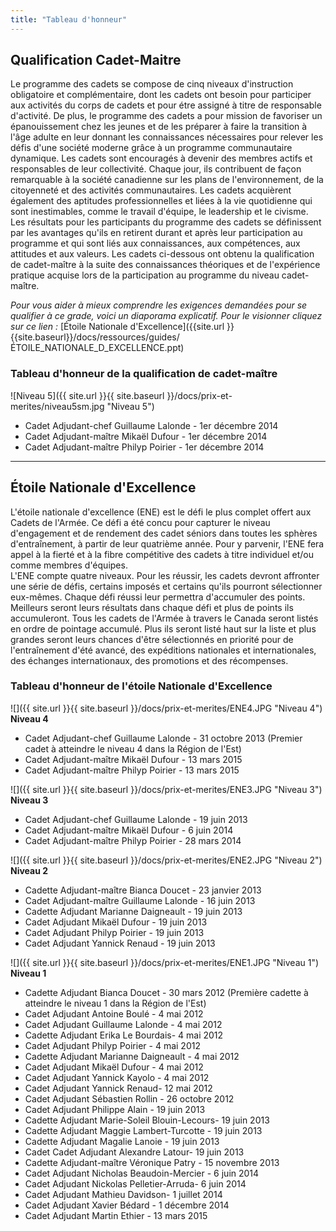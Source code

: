 ```yaml
---
title: "Tableau d'honneur"
---
```


## Qualification Cadet-Maitre

Le programme des cadets se compose de cinq niveaux d'instruction obligatoire et complémentaire, dont les cadets ont besoin pour participer aux activités du corps de cadets et pour étre assigné à titre de responsable d'activité. De plus, le programme des cadets a pour mission de favoriser un épanouissement chez les jeunes et de les préparer à faire la transition à l'âge adulte en leur donnant les connaissances nécessaires pour relever les défis d'une société moderne grâce à un programme communautaire dynamique. Les cadets sont encouragés à devenir des membres actifs et responsables de leur collectivité. Chaque jour, ils contribuent de façon remarquable à la société canadienne sur les plans de l'environnement, de la citoyenneté et des activités communautaires. Les cadets acquièrent également des aptitudes professionnelles et liées à la vie quotidienne qui sont inestimables, comme le travail d'équipe, le leadership et le civisme. Les résultats pour les participants du programme des cadets se définissent par les avantages qu'ils en retirent durant et après leur participation au programme et qui sont liés aux connaissances, aux compétences, aux attitudes et aux valeurs. Les cadets ci-dessous ont obtenu la qualification de cadet-maître à la suite des connaissances théoriques et de l'expérience pratique acquise lors de la participation au programme du niveau cadet-maître.

*Pour vous aider à mieux comprendre les exigences demandées pour se qualifier à ce grade, voici un diaporama explicatif. Pour le visionner cliquez sur ce lien :* [Étoile Nationale d'Excellence]({{site.url }}{{site.baseurl}}/docs/ressources/guides/ÉTOILE_NATIONALE_D_EXCELLENCE.ppt)

### Tableau d'honneur de la qualification de cadet-maître

![Niveau 5]({{ site.url }}{{ site.baseurl }}/docs/prix-et-merites/niveau5sm.jpg "Niveau 5")  

- Cadet Adjudant-chef Guillaume Lalonde \- 1er décembre 2014
- Cadet Adjudant-maître Mikaël Dufour \- 1er décembre 2014
- Cadet Adjudant-maître Philyp Poirier \- 1er décembre 2014

--- 
## Étoile Nationale d'Excellence

L'étoile nationale d'excellence (ENE) est le défi le plus complet offert aux Cadets de l'Armée. Ce défi a été concu pour capturer le niveau d'engagement et de rendement des cadet séniors dans toutes les sphères d'entraînement, à partir de leur quatrième année. Pour y parvenir, l'ENE fera appel à la fierté et à la fibre compétitive des cadets à titre individuel et/ou comme membres d'équipes.  
L'ENE compte quatre niveaux. Pour les réussir, les cadets devront affronter une série de défis, certains imposés et certains qu'ils pourront sélectionner eux-mêmes. Chaque défi réussi leur permettra d'accumuler des points. Meilleurs seront leurs résultats dans chaque défi et plus de points ils accumuleront. Tous les cadets de l'Armée à travers le Canada seront listés en ordre de pointage accumulé. Plus ils seront listé haut sur la liste et plus grandes seront leurs chances d'être sélectionnés en priorité pour de l'entraînement d'été avancé, des expéditions nationales et internationales, des échanges internationaux, des promotions et des récompenses.


### Tableau d'honneur de l'étoile Nationale d'Excellence

![]({{ site.url }}{{ site.baseurl }}/docs/prix-et-merites/ENE4.JPG "Niveau 4")  **Niveau 4**  

- Cadet Adjudant-chef Guillaume Lalonde \- 31 octobre 2013  (Premier cadet à atteindre le niveau 4 dans la Région de l'Est)
- Cadet Adjudant-maître Mikaël Dufour \- 13 mars 2015
- Cadet Adjudant-maître Philyp Poirier \- 13 mars 2015


![]({{ site.url }}{{ site.baseurl }}/docs/prix-et-merites/ENE3.JPG "Niveau 3")  **Niveau 3**  

- Cadet Adjudant-chef Guillaume Lalonde \- 19 juin 2013
- Cadet Adjudant-maître Mikaël Dufour \- 6 juin 2014
- Cadet Adjudant-maître Philyp Poirier \- 28 mars 2014

![]({{ site.url }}{{ site.baseurl }}/docs/prix-et-merites/ENE2.JPG "Niveau 2") **Niveau 2**  

- Cadette Adjudant-maître Bianca Doucet \- 23 janvier 2013
- Cadet Adjudant-maître Guillaume Lalonde \- 16 juin 2013
- Cadette Adjudant Marianne Daigneault \- 19 juin 2013
- Cadet Adjudant Mikaël Dufour \- 19 juin 2013
- Cadet Adjudant Philyp Poirier \- 19 juin 2013
- Cadet Adjudant Yannick Renaud \- 19 juin 2013

![]({{ site.url }}{{ site.baseurl }}/docs/prix-et-merites/ENE1.JPG "Niveau 1")  **Niveau 1**  

- Cadette Adjudant Bianca Doucet \- 30 mars 2012  (Première cadette à atteindre le niveau 1 dans la Région de l'Est)
- Cadet Adjudant Antoine Boulé \- 4 mai 2012
- Cadet Adjudant Guillaume Lalonde \- 4 mai 2012
- Cadette Adjudant Erika Le Bourdais\- 4 mai 2012
- Cadet Adjudant Philyp Poirier \- 4 mai 2012
- Cadette Adjudant Marianne Daigneault \- 4 mai 2012
- Cadet Adjudant Mikaël Dufour \- 4 mai 2012
- Cadet Adjudant Yannick Kayolo \- 4 mai 2012
- Cadet Adjudant Yannick Renaud\- 12 mai 2012
- Cadet Adjudant Sébastien Rollin \- 26 octobre 2012
- Cadet Adjudant Philippe Alain \- 19 juin 2013
- Cadette Adjudant Marie-Soleil Blouin-Lecours\- 19 juin 2013
- Cadette Adjudant Maggie Lambert-Turcotte \- 19 juin 2013
- Cadette Adjudant Magalie Lanoie \- 19 juin 2013
- Cadet Cadet Adjudant Alexandre Latour\- 19 juin 2013
- Cadette Adjudant-maître Véronique Patry \- 15 novembre 2013
- Cadet Adjudant Nicholas Beaudoin-Mercier \- 6 juin 2014
- Cadet Adjudant Nickolas Pelletier-Arruda\- 6 juin 2014
- Cadet Adjudant Mathieu Davidson\- 1 juillet 2014
- Cadet Adjudant Xavier Bédard \- 1 décembre 2014
- Cadet Adjudant Martin Ethier \- 13 mars 2015
